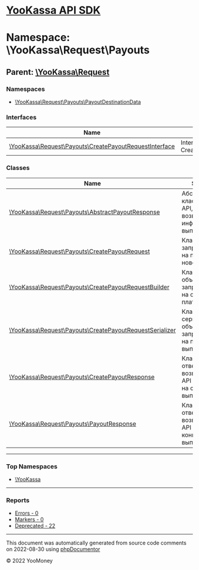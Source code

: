 # [YooKassa API SDK](../home.md)

# Namespace: \YooKassa\Request\Payouts

## Parent: [\YooKassa\Request](../namespaces/yookassa-request.md)

### Namespaces

* [\YooKassa\Request\Payouts\PayoutDestinationData](../namespaces/yookassa-request-payouts-payoutdestinationdata.md)

### Interfaces

| Name | Summary |
| ---- | ------- |
| [\YooKassa\Request\Payouts\CreatePayoutRequestInterface](../classes/YooKassa-Request-Payouts-CreatePayoutRequestInterface.md) | Interface CreatePayoutRequestInterface |

### Classes

| Name | Summary |
| ---- | ------- |
| [\YooKassa\Request\Payouts\AbstractPayoutResponse](../classes/YooKassa-Request-Payouts-AbstractPayoutResponse.md) | Абстрактный класс ответа от API, возвращающего информацию о выплате |
| [\YooKassa\Request\Payouts\CreatePayoutRequest](../classes/YooKassa-Request-Payouts-CreatePayoutRequest.md) | Класс объекта запроса к API на проведение новой выплаты |
| [\YooKassa\Request\Payouts\CreatePayoutRequestBuilder](../classes/YooKassa-Request-Payouts-CreatePayoutRequestBuilder.md) | Класс билдера объектов запросов к API на создание платежа |
| [\YooKassa\Request\Payouts\CreatePayoutRequestSerializer](../classes/YooKassa-Request-Payouts-CreatePayoutRequestSerializer.md) | Класс сериалайзера объекта запроса к API на проведение выплаты |
| [\YooKassa\Request\Payouts\CreatePayoutResponse](../classes/YooKassa-Request-Payouts-CreatePayoutResponse.md) | Класс объекта ответа возвращаемого API при запросе на создание выплаты |
| [\YooKassa\Request\Payouts\PayoutResponse](../classes/YooKassa-Request-Payouts-PayoutResponse.md) | Класс объекта ответа, возвращаемого API при запросе конкретной выплаты |

---

### Top Namespaces

* [\YooKassa](../namespaces/yookassa.md)

---

### Reports
* [Errors - 0](../reports/errors.md)
* [Markers - 0](../reports/markers.md)
* [Deprecated - 22](../reports/deprecated.md)

---

This document was automatically generated from source code comments on 2022-08-30 using [phpDocumentor](http://www.phpdoc.org/)

&copy; 2022 YooMoney